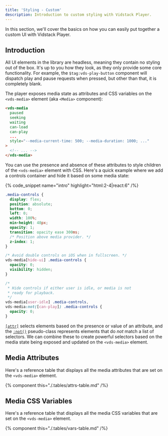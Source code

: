 ```yaml
---
title: 'Styling - Custom'
description: Introduction to custom styling with Vidstack Player.
---
```


In this section, we'll cover the basics on how you can easily put together a custom UI with
Vidstack Player.

## Introduction

All UI elements in the library are headless, meaning they contain no styling out of the box. It's
up to you how they look, as they only provide some core functionality. For example,
the `$tag:vds-play-button` component will dispatch play and pause requests when pressed, but other than
that, it is completely blank.

The player exposes media state as attributes and CSS variables on the `<vds-media>` element (aka
`<Media>` component):

```html
<vds-media
  paused
  seeking
  waiting
  can-load
  can-play
  ...
  style="--media-current-time: 500; --media-duration: 1000; ..."
>
  <!-- ... -->
</vds-media>
```

You can use the presence and absence of these attributes to style children of the
`<vds-media>` element with CSS. Here's a quick example where we add a controls container and
hide it based on some media state:

{% code_snippet name="intro" highlight="html:2-4|react:6" /%}

```css {% title="player.css" copy=true %}
.media-controls {
  display: flex;
  position: absolute;
  bottom: 0;
  left: 0;
  width: 100%;
  min-height: 48px;
  opacity: 1;
  transition: opacity ease 300ms;
  /* Position above media provider. */
  z-index: 1;
}

/* Avoid double controls on iOS when in fullscreen. */
vds-media[hide-ui] .media-controls {
  opacity: 0;
  visibility: hidden;
}

/*
 * Hide controls if either user is idle, or media is not
 * ready for playback.
 */
vds-media[user-idle] .media-controls,
vds-media:not([can-play]) .media-controls {
  opacity: 0;
}
```

[`[attr]`](https://developer.mozilla.org/en-US/docs/Web/CSS/Attribute_selectors) selects
elements based on the presence or value of an attribute, and the [`:not()`](https://developer.mozilla.org/en-US/docs/Web/CSS/:not)
pseudo-class represents elements that do _not_ match a list of selectors. We can combine these to
create powerful selectors based on the media state being exposed and updated on the
`<vds-media>` element.

## Media Attributes

Here's a reference table that displays all the media attributes that are set on the `<vds-media>`
element.

{% component this="./.tables/attrs-table.md" /%}

## Media CSS Variables

Here's a reference table that displays all the media CSS variables that are set on the `<vds-media>`
element.

{% component this="./.tables/vars-table.md" /%}
